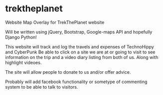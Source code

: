 # trektheplanet
Website Map Overlay for TrekThePlanet website


Will be written using jQuery, Bootstrap, Google-maps API and hopefully Django Python! 


This website will track and log the travels and expenses of TechnoHippy and CyberPunk
Be able to click on a site we are at or going to visit to see information on the trip and 
a video diary listing from both of us. Along with highlight videoes. 

The site will allow people to donate to us and/or offer advice. 

Probably will add facebook functionality or sometype of commenting system to be able to talk to visitors. 

